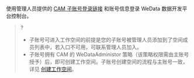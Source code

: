 使用管理人员提供的 [CAM 子账号登录链接](https://cloud.tencent.com/login/subAccount?s_url=https%3A%2F%2Fconsole.cloud.tencent.com%2Fcam%2Fuser%2F8075841) 和账号信息登录 WeData 数据开发平台控制台。
>?
>- 子账号可进入工作空间的前提是您的子账号被管理人员添加到了空间成员列表中，若入口不可用，可联系管理人员加入。
>- 子账号拥有 CAM 的 WeDataAdministor 策略（该策略权限需由主账号授予）后，即可创建工作空间。子账号创建空间的流程与主账号一致，详见 [创建工作空间](https://cloud.tencent.com/document/product/1267/50653#.E5.88.9B.E5.BB.BA.E5.B7.A5.E4.BD.9C.E7.A9.BA.E9.97.B4)。
